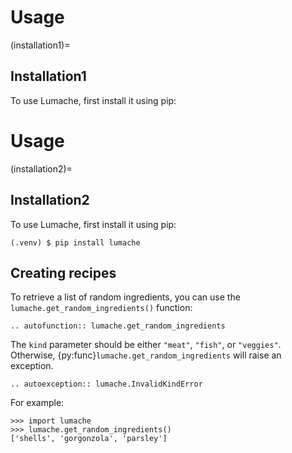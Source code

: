 # Usage

(installation1)=

## Installation1

To use Lumache, first install it using pip:

# Usage

(installation2)=

## Installation2

To use Lumache, first install it using pip:

```console
(.venv) $ pip install lumache
```

## Creating recipes

To retrieve a list of random ingredients,
you can use the `lumache.get_random_ingredients()` function:

```{eval-rst}
.. autofunction:: lumache.get_random_ingredients
```

The `kind` parameter should be either `"meat"`, `"fish"`,
or `"veggies"`. Otherwise, {py:func}`lumache.get_random_ingredients`
will raise an exception.

```{eval-rst}
.. autoexception:: lumache.InvalidKindError
```

For example:

```pycon
>>> import lumache
>>> lumache.get_random_ingredients()
['shells', 'gorgonzola', 'parsley']
```
